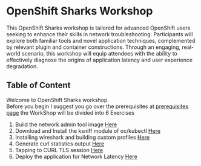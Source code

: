# OpenShift Sharks Workshop

This OpenShift Sharks workshop is tailored for advanced OpenShift users seeking to enhance their skills in network troubleshooting. Participants will explore both familiar tools and novel application techniques, complemented by relevant plugin and container constructions. Through an engaging, real-world scenario, this workshop will equip attendees with the ability to effectively diagnose the origins of application latency and user experience degradation.

## Table of Content 

Welcome to OpenShift Sharks workshop.  
Before you begin I suggest you go over the prerequisites at [prerequisites page](prerequisites.md)
the WorkShop will be divided into 6 Exercises
 
  1. Build the network admin tool image [Here](../Exercise-1/Exercise-1.md)
  2. Download and Install the ksniff module of oc/kubectl [Here](../Exercise-2/Exercise-2.md)
  3. Installing wireshark and building custom profiles [Here](../Exercise-3/README.md)
  4. Generate curl statistics output [Here](../Exercise-4/Exercise-4.md)
  5. Tapping to CURL TLS session [Here](../Exercise-5/Exercise-5.md)
  6. Deploy the application for Network Latency [Here](../Exercise-6/Exercise-6.md)
